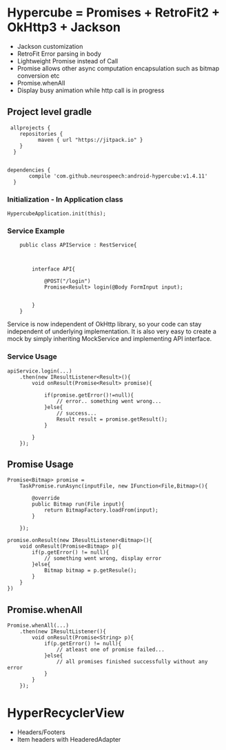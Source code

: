 # Hypercube = Promises + RetroFit2 + OkHttp3 + Jackson

- Jackson customization
- RetroFit Error parsing in body
- Lightweight Promise<T> instead of Call<T>
- Promise allows other async computation encapsulation such as bitmap conversion etc
- Promise.whenAll
- Display busy animation while http call is in progress


## Project level gradle

     allprojects {
	  	repositories {
			  maven { url "https://jitpack.io" }
  		}
	  }
	  

    dependencies {
		   compile 'com.github.neurospeech:android-hypercube:v1.4.11'
	  }


### Initialization - In Application class

	HypercubeApplication.init(this);
	
### Service Example

        public class APIService : RestService{
        
        	
        
        	interface API{
        	
        		@POST("/login")
        		Promise<Result> login(@Body FormInput input);
        		
        	
        	}
        }
		
Service is now independent of OkHttp library, so your code can stay independent of underlying implementation. It is also very easy to create a mock by simply inheriting MockService and implementing API interface.		
        
### Service Usage

	apiService.login(...)
		.then(new IResultListener<Result>(){
			void onResult(Promise<Result> promise){
			
				if(promise.getError()!=null){
					// error.. something went wrong...
				}else{
					// success...
					Result result = promise.getResult();
				}
			
			}
		});

## Promise Usage

	Promise<Bitmap> promise = 
		TaskPromise.runAsync(inputFile, new IFunction<File,Bitmap>(){

			@override
			public Bitmap run(File input){
				return BitmapFactory.loadFrom(input);
			}

		});

	promise.onResult(new IResultListener<Bitmap>(){
		void onResult(Promise<Bitmap> p){
			if(p.getError() != null){
				// something went wrong, display error
			}else{
				Bitmap bitmap = p.getResule();
			}
		}
	})

## Promise.whenAll

	Promise.whenAll(...)
		.then(new IResultListener(){
			void onResult(Promise<String> p){
				if(p.getError() != null){
					// atleast one of promise failed...
				}else{
					// all promises finished successfully without any error
				}
			}
		});

# HyperRecyclerView

- Headers/Footers
- Item headers with HeaderedAdapter

